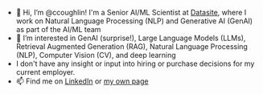 - 👋 Hi, I’m @ccoughlin!  I'm a Senior AI/ML Scientist at [Datasite](https://www.datasite.com/), where I work on Natural Language Processing (NLP) and Generative AI (GenAI) as part of the AI/ML team
- 👀 I’m interested in GenAI (surprise!), Large Language Models (LLMs), Retrieval Augmented Generation (RAG), Natural Language Processing (NLP), Computer Vision (CV), and deep learning
- I don't have any insight or input into hiring or purchase decisions for my current employer.
- 📫 Find me on [LinkedIn](https://www.linkedin.com/in/chrisrcoughlin) or [my own page](https://www.chriscoughlin.com)

<!---
ccoughlin/ccoughlin is a ✨ special ✨ repository because its `README.md` (this file) appears on your GitHub profile.
You can click the Preview link to take a look at your changes.
--->
